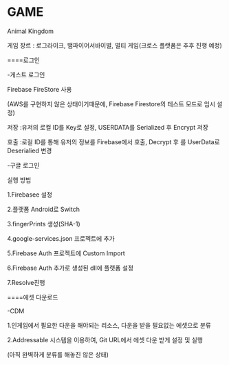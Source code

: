 # GAME

Animal Kingdom

게임 장르 : 로그라이크, 뱀파이어서바이벌, 멀티 게임(크로스 플랫폼은 추후 진행 예정)

====로그인

-게스트 로그인

Firebase FireStore 사용

(AWS를 구현하지 않은 상태이기때문에, Firebase Firestore의 테스트 모드로 임시 설정)

저장 :유저의 로컬 ID를 Key로 설정, USERDATA를 Serialized 후 Encrypt 저장

호출 :로컬 ID를 통해 유저의 정보를 Firebase에서 호출, Decrypt 후 <T>를 UserData로 Deserialied 변경

-구글 로그인

실행 방법

1.Firebasee 설정

2.플랫폼 Android로 Switch

3.fingerPrints 생성(SHA-1)

4.google-services.json 프로젝트에 추가

5.Firebase Auth 프로젝트에 Custom Import

6.Firebase Auth 추가로 생성된 dll에 플랫폼 설정

7.Resolve진행

====에셋 다운로드

-CDM

1.인게임에서 필요한 다운을 해야되는 리소스, 다운을 받을 필요없는 에셋으로 분류

2.Addressable 시스템을 이용하여, Git URL에서 에셋 다운 받게 설정 및 실행

(아직 완벽하게 분류를 해놓진 않은 상태)
